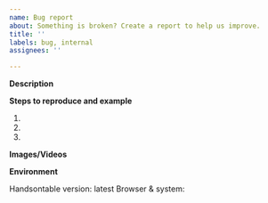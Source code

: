 ```yaml
---
name: Bug report
about: Something is broken? Create a report to help us improve.
title: ''
labels: bug, internal
assignees: ''

---
```


**Description**
<!--- Describe what the problem is. -->


**Steps to reproduce and example**
<!--- Provide steps to reproduce the issue and link to the code example (if possible). -->

1.
2.
3.

**Images/Videos**
<!--- Add a visual representation of the issue if needed. -->


**Environment**
<!--- if you're referring to any other version that is the latest or it is a regression, please add this info -->

Handsontable version: latest
Browser & system:


<!--- Please remember to add other required labels for better searchability -->

